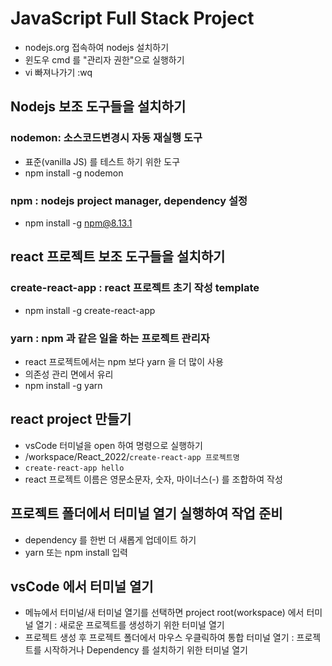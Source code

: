 # JavaScript Full Stack Project
* nodejs.org 접속하여 nodejs 설치하기
* 윈도우 cmd 를 "관리자 권한"으로 실행하기
* vi 빠져나가기 :wq

## Nodejs 보조 도구들을 설치하기
### nodemon: 소스코드변경시 자동 재실행 도구
* 표준(vanilla JS) 를 테스트 하기 위한 도구
* npm install -g nodemon

### npm : nodejs project manager, dependency 설정
* npm install -g npm@8.13.1

## react 프로젝트 보조 도구들을 설치하기

### create-react-app : react 프로젝트 초기 작성 template
* npm install -g create-react-app

### yarn : npm 과 같은 일을 하는 프로젝트 관리자
* react 프로젝트에서는 npm 보다 yarn 을 더 많이 사용
* 의존성 관리 면에서 유리
* npm install -g yarn

## react project 만들기
* vsCode 터미널을 open 하여 명령으로 실행하기
* /workspace/React_2022/```create-react-app 프로젝트명```
* ```create-react-app hello```
* react 프로젝트 이름은 영문소문자, 숫자, 마이너스(-) 를 조합하여 작성

## 프로젝트 폴더에서 터미널 열기 실행하여 작업 준비
* dependency 를 한번 더 새롭게 업데이트 하기
* yarn 또는 npm install 입력

## vsCode 에서 터미널 열기
* 메뉴에서 터미널/새 터미널 열기를 선택하면 project root(workspace) 에서 터미널 열기 :  새로운 프로젝트를 생성하기 위한 터미널 열기
* 프로젝트 생성 후 프로젝트 폴더에서 마우스 우클릭하여 통합 터미널 열기 :  프로젝트를 시작하거나 Dependency 를 설치하기 위한 터미널 열기
